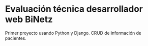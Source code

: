 # Evaluación técnica desarrollador web BiNetz
Primer proyecto usando Python y Django.
CRUD de información de pacientes.